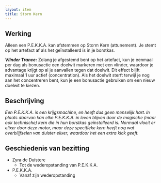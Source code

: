 ```yaml
---
layout: item
title: Storm Kern
---
```


## Werking
Alleen een P.E.K.K.A. kan afstemmen op Storm Kern (attunement). Je stemt op het artefact af als het geïnstalleerd is in je borstkas.

<b><i>Vlinder Trance:</i></b> Zolang je afgestemd bent op het artefact, kun je eenmaal per dag als bonusactie een doelwit markeren met een vlinder, waardoor je advantage krijgt op al je aanvallen tegen dat doelwit. Dit effect blijft maximaal 1 uur actief (concentration). Als het doelwit sterft terwijl je nog aan het concentreren bent, kun je een bonusactie gebruiken om een nieuw doelwit te kiezen.

## Beschrijving
<i>
  Een P.E.K.K.A. is een krijgsmachine, en heeft dus geen menselijk hart. In plaats daarvan kan elke P.E.K.K.A. in leven blijven door de magische (maar ook technische) kern die in hun borstkas geïnstalleerd is. Normaal vloeit er elixer door deze motor, maar deze specifieke kern heeft nog wat overblijfselen van duister elixer, waardoor het een extra kick geeft.
</i>

## Geschiedenis van bezitting
* Zyra de Duistere
  * Tot de wederopstanding van P.E.K.K.A.
* P.E.K.K.A.
  * Vanaf zijn wederopstanding